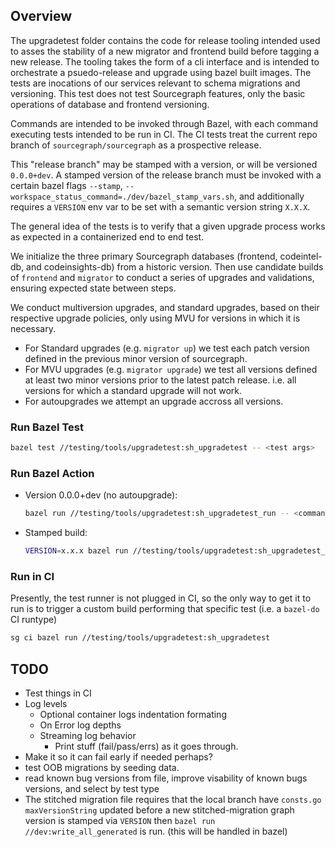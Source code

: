 ## Overview

The upgradetest folder contains the code for release tooling intended used to asses the stability of a new migrator and frontend build before tagging a new release.
The tooling takes the form of a cli interface and is intended to orchestrate a psuedo-release and upgrade using bazel built images. The tests are inocations of our services relevant to schema migrations and versioning.
This test does not test Sourcegraph features, only the basic operations of database and frontend versioning.

Commands are intended to be invoked through Bazel, with each command executing tests intended to be run in CI. The CI tests treat the current repo branch of `sourcegraph/sourcegraph` as a prospective release.

This "release branch" may be stamped with a version, or will be versioned `0.0.0+dev`. A stamped version of the release branch must be invoked with a certain bazel flags `--stamp`, `--workspace_status_command=./dev/bazel_stamp_vars.sh`,
and additionally requires a `VERSION` env var to be set with a semantic version string `X.X.X`.

The general idea of the tests is to verify that a given upgrade process works as expected in a containerized end to end test.

We initialize the three primary Sourcegraph databases (frontend, codeintel-db, and codeinsights-db) from a historic version. Then use candidate builds of `frontend` and `migrator` to conduct a series of upgrades and validations, ensuring expected state between steps.

We conduct multiversion upgrades, and standard upgrades, based on their respective upgrade policies, only using MVU for versions in which it is necessary.

- For Standard upgrades (e.g. `migrator up`) we test each patch version defined in the previous minor version of sourcegraph.
- For MVU upgrades (e.g. `migrator upgrade`) we test all versions defined at least two minor versions prior to the latest patch release. i.e. all versions for which a standard upgrade will not work.
- For autoupgrades we attempt an upgrade accross all versions.

### Run Bazel Test

```bash
bazel test //testing/tools/upgradetest:sh_upgradetest -- <test args>
```

### Run Bazel Action

- Version 0.0.0+dev (no autoupgrade):
  ```bash
  bazel run //testing/tools/upgradetest:sh_upgradetest_run -- <command>
  ```
- Stamped build:
  ```bash
  VERSION=x.x.x bazel run //testing/tools/upgradetest:sh_upgradetest_run --stamp --workspace_status_command=./dev/bazel_stamp_vars.sh -- <command>
  ```

### Run in CI

Presently, the test runner is not plugged in CI, so the only way to get it to run is to trigger a custom build performing that specific test (i.e. a `bazel-do` CI runtype) 
```bash
sg ci bazel run //testing/tools/upgradetest:sh_upgradetest
```

## TODO

- Test things in CI
- Log levels
  - Optional container logs indentation formating
  - On Error log depths
  - Streaming log behavior
    - Print stuff (fail/pass/errs) as it goes through.
- Make it so it can fail early if needed perhaps?
- test OOB migrations by seeding data.
- read known bug versions from file, improve visability of known bugs versions, and select by test type
- The stitched migration file requires that the local branch have `consts.go` `maxVersionString` updated before a new stitched-migration graph version is stamped via `VERSION` then `bazel run //dev:write_all_generated` is run. (this will be handled in bazel)
